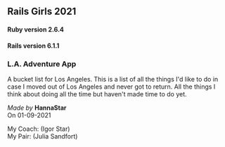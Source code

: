 ## Rails Girls 2021 
    
#### Ruby version 2.6.4
#### Rails version 6.1.1

### L.A. Adventure App
    
A bucket list for Los Angeles. This is a list of all the things I'd like to do in case I moved out of Los Angeles and never got to return. All the things I think about doing all the time but haven't made time to do yet.
    
*Made by* **HannaStar**  
On 01-09-2021  
    
My Coach: (Igor Star)  
My Pair:  (Julia Sandfort)
